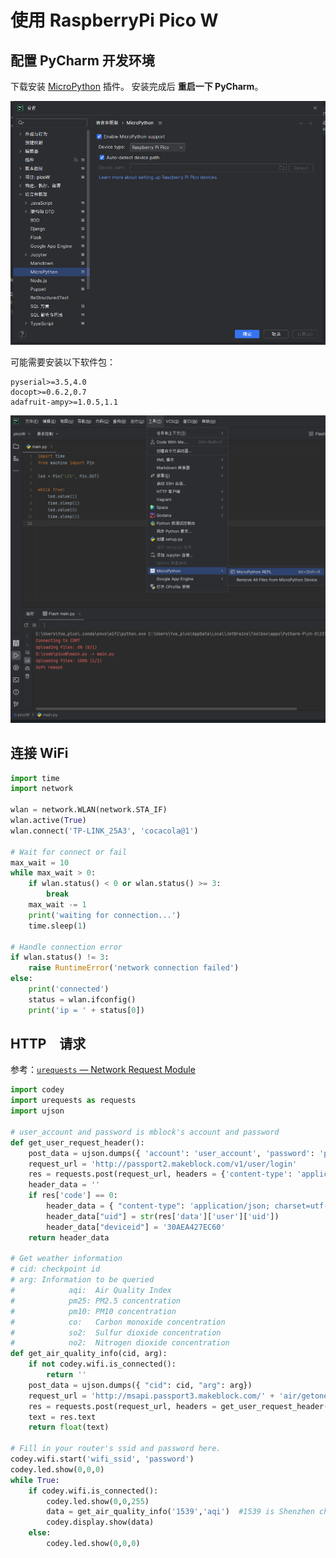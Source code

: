 # 使用 RaspberryPi Pico W

## 配置 PyCharm 开发环境

下载安装 [MicroPython](https://plugins.jetbrains.com/plugin/9777-micropython) 插件。
安装完成后 **重启一下 PyCharm**。

![设置](./img/setting.png)

可能需要安装以下软件包：

```text
pyserial>=3.5,4.0
docopt>=0.6.2,0.7
adafruit-ampy>=1.0.5,1.1
```

![](./img/run.png)

## 连接 WiFi

```python
import time
import network

wlan = network.WLAN(network.STA_IF)
wlan.active(True)
wlan.connect('TP-LINK_25A3', 'cocacola@1')

# Wait for connect or fail
max_wait = 10
while max_wait > 0:
    if wlan.status() < 0 or wlan.status() >= 3:
        break
    max_wait -= 1
    print('waiting for connection...')
    time.sleep(1)

# Handle connection error
if wlan.status() != 3:
    raise RuntimeError('network connection failed')
else:
    print('connected')
    status = wlan.ifconfig()
    print('ip = ' + status[0])
```

## HTTP　请求

参考：[`urequests` — Network Request Module](https://makeblock-micropython-api.readthedocs.io/en/latest/public_library/Third-party-libraries/urequests.html)

```python
import codey
import urequests as requests
import ujson

# user_account and password is mblock's account and password
def get_user_request_header():
    post_data = ujson.dumps({ 'account': 'user_account', 'password': 'password'})
    request_url = 'http://passport2.makeblock.com/v1/user/login'
    res = requests.post(request_url, headers = {'content-type': 'application/json'}, data = post_data).json()
    header_data = ''
    if res['code'] == 0:
        header_data = { "content-type": 'application/json; charset=utf-8', "devicetype": '1'}
        header_data["uid"] = str(res['data']['user']['uid'])
        header_data["deviceid"] = '30AEA427EC60'
    return header_data

# Get weather information
# cid: checkpoint id
# arg: Information to be queried
#            aqi:  Air Quality Index
#            pm25: PM2.5 concentration
#            pm10: PM10 concentration
#            co:   Carbon monoxide concentration
#            so2:  Sulfur dioxide concentration
#            no2:  Nitrogen dioxide concentration
def get_air_quality_info(cid, arg):
    if not codey.wifi.is_connected():
        return ''
    post_data = ujson.dumps({ "cid": cid, "arg": arg})
    request_url = 'http://msapi.passport3.makeblock.com/' + 'air/getone'
    res = requests.post(request_url, headers = get_user_request_header(), data = post_data)
    text = res.text
    return float(text)

# Fill in your router's ssid and password here.
codey.wifi.start('wifi_ssid', 'password')
codey.led.show(0,0,0)
while True:
    if codey.wifi.is_connected():
        codey.led.show(0,0,255)
        data = get_air_quality_info('1539','aqi')  #1539 is Shenzhen checkpoint id
        codey.display.show(data)
    else:
        codey.led.show(0,0,0)
```